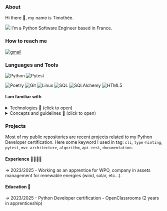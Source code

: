 ### About
Hi there 👋, my name is Timothée.

<img src="https://github.com/nanakin/nanakin/assets/14202917/a70cc56b-3246-4e3f-99fb-58b4874d7fc0"> I'm a Python Software Engineer based in France.

### How to reach me
[<img alt=gmail src="https://img.shields.io/static/v1?message=Gmail&logo=gmail&label=&color=D14836&logoColor=white&labelColor=&style=for-the-badge">](mailto:tmth.oc@gmail.com)

### Languages and Tools
<p>
  <img alt="Python" src="https://img.shields.io/badge/-Python-3776AB?style=for-the-badge&logo=python&logoColor=white" />
  <img alt="Pytest" src="https://img.shields.io/badge/-Pytest-0A9EDC?style=for-the-badge&logo=pytest&logoColor=white" />
</p> 
<p>
  <img alt="Poetry" src="https://img.shields.io/badge/-Poetry-60A5FA?style=flat-square&logo=poetry&logoColor=white" />
  <img alt="Git" src="https://img.shields.io/badge/-Git-F05032?style=flat-square&logo=git&logoColor=white" />
  <img alt="Linux" src="https://img.shields.io/badge/-Linux-FCC624?style=flat-square&logo=linux&logoColor=black" />
  <img alt="SQL" src="https://img.shields.io/badge/-MySQL-4479A1?style=flat-square&logo=mysql&logoColor=white" />
  <img alt="SQLAlchemy" src="https://img.shields.io/badge/-SQLAlchemy-D71F00?style=flat-square&logo=sqlalchemy&logoColor=white" />
  <img alt="HTML5" src="https://img.shields.io/badge/-HTML5-E34F26?style=flat-square&logo=html5&logoColor=white" />
</p>

#### I am familiar with
<details>
<summary>Technologies 🧰 (click to open)</summary>

- style: `flake8`,`black`,`isort`
- testing: `pytest`, `tox`, `coverage`
- packaging and dependency: `poetry`
- database: `mysql`
- API: `rest`
- object relational mapping: `sqlalchemy`,
- command line: `click`
- frontend: `html`, `css`, `javascript`
- other: `pygame`
</details>

<details>
<summary>Concepts and guidelines 📖 (click to open)</summary>

- TDD
- DDD
- Clean Code: KISS, DRY, etc.
- SOLID principles
- Agile
- PEP 8
</details>

### Projects
Most of my public repositories are recent projects related to my Python Developer certification. 
Here some keyword I used in tag: `cli`, `type-hinting`, `pytest`, `mvc-architecture`, `algorithm`, `api-rest`, `documentation`.

#### Experience 👩🏼‍💻🏢
-> 2023/2025 - Working as an apprentice for WPO, company in assets management for renewable energies (wind, solar, etc...).

#### Education 📜
-> 2023/2025 - Python Developer certification - OpenClassrooms (2 years in apprenticeship)
